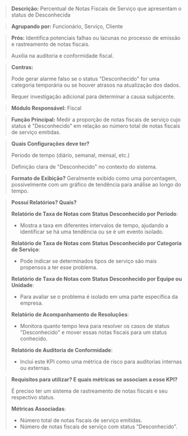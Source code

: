 > **Descrição:** Percentual de Notas Fiscais de Serviço que apresentam o status de Desconhecida

> **Agrupando por:** Funcionário, Serviço, Cliente

> **Prós:**
Identifica potenciais falhas ou lacunas no processo de emissão e rastreamento de notas fiscais.
> 
> 
> Auxilia na auditoria e conformidade fiscal.
> 

> **Contras:**
> 
> 
> Pode gerar alarme falso se o status "Desconhecido" for uma categoria temporária ou se houver atrasos na atualização dos dados.
> 
> Requer investigação adicional para determinar a causa subjacente.
> 

> **Módulo Responsável:**
Fiscal
> 

> **Função Principal:**
Medir a proporção de notas fiscais de serviço cujo status é "Desconhecido" em relação ao número total de notas fiscais de serviço emitidas.
> 

> **Quais Configurações deve ter?**
> 
> 
> Período de tempo (diário, semanal, mensal, etc.)
> 
> Definição clara de "Desconhecido" no contexto do sistema.
> 

> **Formato de Exibição?**
Geralmente exibido como uma porcentagem, possivelmente com um gráfico de tendência para análise ao longo do tempo.
> 

> **Possuí Relatórios? Quais?**
> 
> 
> **Relatório de Taxa de Notas com Status Desconhecido por Período**:
> 
> - Mostra a taxa em diferentes intervalos de tempo, ajudando a identificar se há uma tendência ou se é um evento isolado.
> 
> **Relatório de Taxa de Notas com Status Desconhecido por Categoria de Serviço**:
> 
> - Pode indicar se determinados tipos de serviço são mais propensos a ter esse problema.
> 
> **Relatório de Taxa de Notas com Status Desconhecido por Equipe ou Unidade**:
> 
> - Para avaliar se o problema é isolado em uma parte específica da empresa.
> 
> **Relatório de Acompanhamento de Resoluções**:
> 
> - Monitora quanto tempo leva para resolver os casos de status "Desconhecido" e mover essas notas fiscais para um status conhecido.
> 
> **Relatório de Auditoria de Conformidade**:
> 
> - Inclui este KPI como uma métrica de risco para auditorias internas ou externas.

> **Requisitos para utilizar? E quais métricas se associam a esse KPI?**
> 
> 
> É preciso ter um sistema de rastreamento de notas fiscais e seu respectivo status.
> 
> **Métricas Associadas**:
> 
> - Número total de notas fiscais de serviço emitidas.
> - Número de notas fiscais de serviço com status "Desconhecido".
